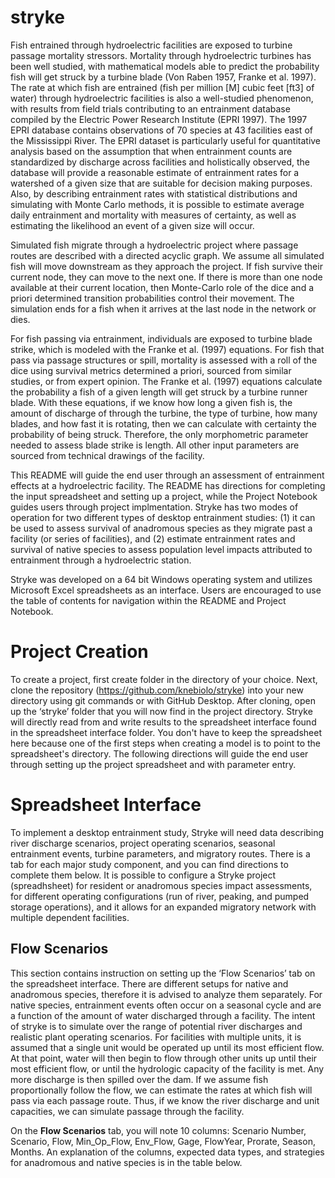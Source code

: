 # stryke

Fish entrained through hydroelectric facilities are exposed to turbine passage mortality stressors. Mortality through hydroelectric turbines has been well studied, with mathematical models able to predict the probability fish will get struck by a turbine blade (Von Raben 1957, Franke et al. 1997). The rate at which fish are entrained (fish per million [M] cubic feet [ft3] of water) through hydroelectric facilities is also a well-studied phenomenon, with results from field trials contributing to an entrainment database compiled by the Electric Power Research Institute (EPRI 1997). The 1997 EPRI database contains observations of 70 species at 43 facilities east of the Mississippi River. The EPRI dataset is particularly useful for quantitative analysis based on the assumption that when entrainment counts are standardized by discharge across facilities and holistically observed, the database will provide a reasonable estimate of entrainment rates for a watershed of a given size that are suitable for decision making purposes.  Also, by describing entrainment rates with statistical distributions and simulating with Monte Carlo methods, it is possible to estimate average daily entrainment and mortality with measures of certainty, as well as estimating the likelihood an event of a given size will occur. 

Simulated fish migrate through a hydroelectric project where passage routes are described with a directed acyclic graph. We assume all simulated fish will move downstream as they approach the project. If fish survive their current node, they can move to the next one. If there is more than one node available at their current location, then Monte-Carlo role of the dice and a priori determined transition probabilities control their movement. The simulation ends for a fish when it arrives at the last node in the network or dies.

For fish passing via entrainment, individuals are exposed to turbine blade strike, which is modeled with the Franke et al. (1997) equations. For fish that pass via passage structures or spill, mortality is assessed with a roll of the dice using survival metrics determined a priori, sourced from similar studies, or from expert opinion. The Franke et al. (1997) equations calculate the probability a fish of a given length will get struck by a turbine runner blade. With these equations, if we know how long a given fish is, the amount of discharge of through the turbine, the type of turbine, how many blades, and how fast it is rotating, then we can calculate with certainty the probability of being struck. Therefore, the only morphometric parameter needed to assess blade strike is length. All other input parameters are sourced from technical drawings of the facility.   

This README will guide the end user through an assessment of entrainment effects at a hydroelectric facility.  The README has directions for completing the input spreadsheet and setting up a project, while the Project Notebook guides users through project implmentation.  Stryke has two modes of operation for two different types of desktop entrainment studies: (1) it can be used to assess survival of anadromous species as they migrate past a facility (or series of facilities), and (2) estimate entrainment rates and survival of native species to assess population level impacts attributed to entrainment through a hydroelectric station.  

Stryke was developed on a 64 bit Windows operating system and utilizes Microsoft Excel spreadsheets as an interface.  Users are encouraged to use the table of contents for navigation within the README and Project Notebook.

# Project Creation 

To create a project, first create folder in the directory of your choice. Next, clone the repository (https://github.com/knebiolo/stryke) into your new directory using git commands or with GitHub Desktop.  After cloning, open up the ‘stryke’ folder that you will now find in the project directory.  Stryke will directly read from and write results to the spreadsheet interface found in the spreadsheet interface folder.  You don't have to keep the spreadsheet here because one of the first steps when creating a model is to point to the spreadsheet's directory. The following directions will guide the end user through setting up the project spreadsheet and with parameter entry.

# Spreadsheet Interface

To implement a desktop entrainment study, Stryke will need data describing river discharge scenarios, project operating scenarios, seasonal entrainment events, turbine parameters, and migratory routes.  There is a tab for each major study component, and you can find directions to complete them below.  It is possible to configure a Stryke project (spreadhsheet) for resident or anadromous species impact assessments, for different operating configurations (run of river, peaking, and pumped storage operations), and it allows for an expanded migratory network with multiple dependent facilities.  

## Flow Scenarios

This section contains instruction on setting up the ‘Flow Scenarios’ tab on the spreadsheet interface.  There are different setups for native and anadromous species, therefore it is advised to analyze them separately.  For native species, entrainment events often occur on a seasonal cycle and are a function of the amount of water discharged through a facility. The intent of stryke is to simulate over the range of potential river discharges and realistic plant operating scenarios. For facilities with multiple units, it is assumed that a single unit would be operated up until its most efficient flow. At that point, water will then begin to flow through other units up until their most efficient flow, or until the hydrologic capacity of the facility is met.  Any more discharge is then spilled over the dam. If we assume fish proportionally follow the flow, we can estimate the rates at which fish will pass via each passage route. Thus, if we know the river discharge and unit capacities, we can simulate passage through the facility. 

On the **Flow Scenarios** tab, you will note 10 columns: Scenario Number, Scenario, Flow, Min_Op_Flow, Env_Flow, Gage, FlowYear, Prorate, Season, Months.  An explanation of the columns, expected data types, and strategies for anadromous and native species is in the table below.  

